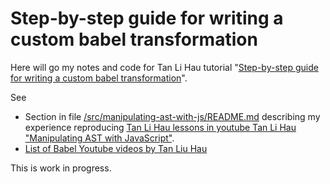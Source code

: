 # Step-by-step guide for writing a custom babel transformation

Here will go my notes and code for Tan Li Hau tutorial "[Step-by-step guide for writing a custom babel transformation](https://lihautan.com/step-by-step-guide-for-writing-a-babel-transformation)".

See 

- Section in file [/src/manipulating-ast-with-js/README.md](/src/manipulating-ast-with-js/README.md) describing my experience reproducing [Tan Li Hau lessons in youtube Tan Li Hau "Manipulating AST with JavaScript"](https://youtu.be/5z28bsbJJ3w?si=-65NxcFhTM8wpGLX).
- [List of Babel Youtube videos by Tan Liu Hau](https://www.youtube.com/@lihautan/search?query=babel)

This is work in progress.